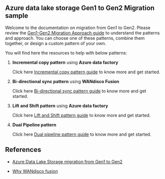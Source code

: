 ## Azure data lake storage Gen1 to Gen2 Migration sample

Welcome to the documentation on migration from Gen1 to Gen2. Please review the [Gen1-Gen2 Migration Approach guide](https://docs.microsoft.com/en-us/azure/storage/blobs/data-lake-storage-migrate-gen1-to-gen2) to understand the patterns and approach. You can choose one of these patterns, combine them together, or design a custom pattern of your own.

You will find here the resources to help with below patterns:

1. **Incremental copy pattern** using **Azure data factory**

   Click here [Incremental copy pattern guide](https://github.com/rukmani-msft/adlsgen1togen2migrationsamples/blob/master/src/Incremental/README.md) to know more and get started.

2. **Bi-directional sync pattern** using **WANdisco Fusion**

   Click here [Bi-directional sync pattern guide](https://github.com/rukmani-msft/adlsgen1togen2migrationsamples/tree/master/src/Bi-directional) to know more and get started.
   
3. **Lift and Shift pattern** using **Azure data factory**

   Click here [Lift and Shift pattern guide](https://github.com/rukmani-msft/adlsgen1togen2migrationsamples/tree/master/src/Lift%20and%20Shift) to know more and get started.
   
4. **Dual Pipeline pattern** 

   Click here [Dual pipeline pattern guide](https://github.com/rukmani-msft/adlsgen1togen2migrationsamples/tree/master/src/Dual%20pipeline) to know more and get started.

## References

* [Azure Data Lake Storage migration from Gen1 to Gen2 ](https://docs.microsoft.com/en-us/azure/storage/blobs/data-lake-storage-migrate-gen1-to-gen2)

* [Why WANdisco fusion](https://docs.wandisco.com/bigdata/wdfusion/adls/)

